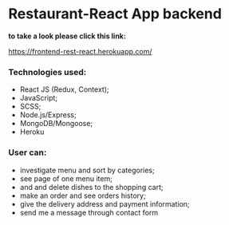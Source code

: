 # Restaurant-React App backend

**to take a look please click this link:** 

https://frontend-rest-react.herokuapp.com/ 

### Technologies used: 
* React JS (Redux, Context);
* JavaScript;
* SCSS;
* Node.js/Express; 
* MongoDB/Mongoose;
* Heroku

### User can:
* investigate menu and sort by categories;
* see page of one menu item;
* and and delete dishes to the shopping cart;
* make an order and see orders history;
* give the delivery address and payment information;
* send me a message through contact form
